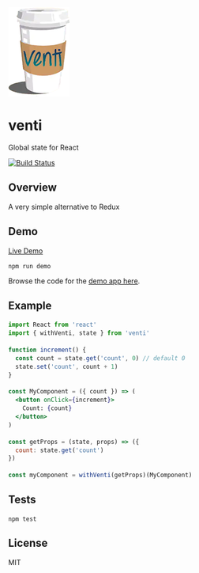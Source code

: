 [![venti](venti.png)](https://github.com/will123195/venti)

# venti

Global state for React

[![Build Status](https://travis-ci.org/will123195/venti.svg?branch=master)](https://travis-ci.org/will123195/venti)

## Overview

A very simple alternative to Redux

## Demo

[Live Demo](https://will123195.github.io/venti/demo/)

```
npm run demo
```

Browse the code for the [demo app here](https://github.com/will123195/venti/tree/master/demo/src).

## Example

```jsx
import React from 'react'
import { withVenti, state } from 'venti'

function increment() {
  const count = state.get('count', 0) // default 0
  state.set('count', count + 1)
}

const MyComponent = ({ count }) => (
  <button onClick={increment}>
    Count: {count}
  </button>
)

const getProps = (state, props) => ({
  count: state.get('count')
})

const myComponent = withVenti(getProps)(MyComponent)
```

## Tests

```
npm test
```

## License

MIT